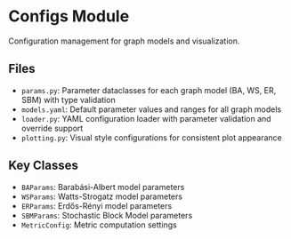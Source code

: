 # Configs Module

Configuration management for graph models and visualization.

## Files

- `params.py`: Parameter dataclasses for each graph model (BA, WS, ER, SBM) with type validation
- `models.yaml`: Default parameter values and ranges for all graph models
- `loader.py`: YAML configuration loader with parameter validation and override support
- `plotting.py`: Visual style configurations for consistent plot appearance

## Key Classes

- `BAParams`: Barabási-Albert model parameters
- `WSParams`: Watts-Strogatz model parameters
- `ERParams`: Erdős-Rényi model parameters
- `SBMParams`: Stochastic Block Model parameters
- `MetricConfig`: Metric computation settings
